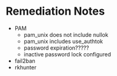 # Remediation Notes

- PAM
  - pam_unix does not include nullok
  - pam_unix includes use_authtok
  - password expiration?????
  - inactive password lock configured
- fail2ban
- rkhunter
